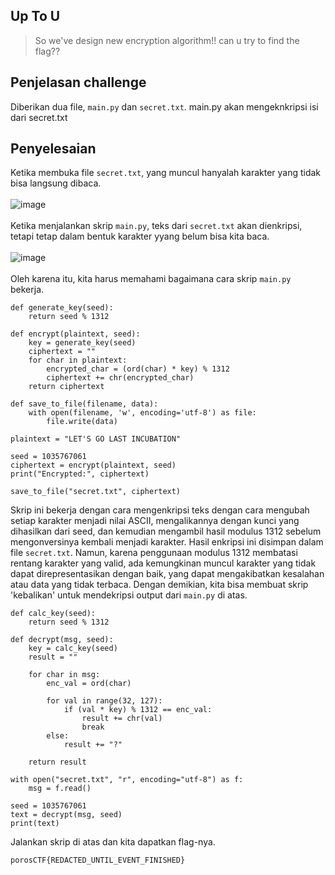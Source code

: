 ## Up To U
> So we've design new encryption algorithm!! can u try to find the flag??

## Penjelasan challenge
Diberikan dua file, `main.py` dan `secret.txt`. main.py akan mengeknkripsi isi dari secret.txt 

## Penyelesaian
Ketika membuka file `secret.txt`, yang muncul hanyalah karakter yang tidak bisa langsung dibaca.<br><br>
![image](https://github.com/user-attachments/assets/884f3743-9ec6-4934-b054-b53399a53b62)<br><br>
Ketika menjalankan skrip `main.py`, teks dari `secret.txt` akan dienkripsi, tetapi tetap dalam bentuk karakter yyang belum bisa kita baca.<br><br>
![image](https://github.com/user-attachments/assets/9163d69e-7173-4d2a-a95b-68fff8f78906)<br><br>
Oleh karena itu, kita harus memahami bagaimana cara skrip `main.py` bekerja. 
```
def generate_key(seed):
    return seed % 1312

def encrypt(plaintext, seed):
    key = generate_key(seed)
    ciphertext = ""
    for char in plaintext:
        encrypted_char = (ord(char) * key) % 1312
        ciphertext += chr(encrypted_char)
    return ciphertext

def save_to_file(filename, data):
    with open(filename, 'w', encoding='utf-8') as file:
        file.write(data)

plaintext = "LET'S GO LAST INCUBATION"

seed = 1035767061
ciphertext = encrypt(plaintext, seed)
print("Encrypted:", ciphertext)

save_to_file("secret.txt", ciphertext)
```
Skrip ini bekerja dengan cara mengenkripsi teks dengan cara mengubah setiap karakter menjadi nilai ASCII, mengalikannya dengan kunci yang dihasilkan dari seed, dan kemudian mengambil hasil modulus 1312 sebelum mengonversinya kembali menjadi karakter. Hasil enkripsi ini disimpan dalam file `secret.txt`. Namun, karena penggunaan modulus 1312 membatasi rentang karakter yang valid, ada kemungkinan muncul karakter yang tidak dapat direpresentasikan dengan baik, yang dapat mengakibatkan kesalahan atau data yang tidak terbaca.
Dengan demikian, kita bisa membuat skrip 'kebalikan' untuk mendekripsi output dari `main.py` di atas.
```
def calc_key(seed):
    return seed % 1312

def decrypt(msg, seed):
    key = calc_key(seed)
    result = ""

    for char in msg:
        enc_val = ord(char)

        for val in range(32, 127):
            if (val * key) % 1312 == enc_val:
                result += chr(val)
                break
        else:
            result += "?"

    return result

with open("secret.txt", "r", encoding="utf-8") as f:
    msg = f.read()

seed = 1035767061
text = decrypt(msg, seed)
print(text)
```
Jalankan skrip di atas dan kita dapatkan flag-nya.
```
porosCTF{REDACTED_UNTIL_EVENT_FINISHED}
```
